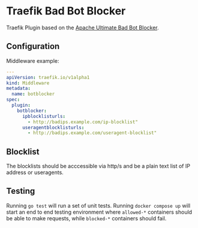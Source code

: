 # Traefik Bad Bot Blocker

Traefik Plugin based on the [Apache Ultimate Bad Bot Blocker](https://github.com/mitchellkrogza/apache-ultimate-bad-bot-blocker/tree/master).

## Configuration

Middleware example:
```yaml
---
apiVersion: traefik.io/v1alpha1
kind: Middleware
metadata:
  name: botblocker
spec:
  plugin:
    botblocker:
      ipblocklisturls:
        - http://badips.example.com/ip-blocklist"
      useragentblocklisturls:
        - http://badips.example.com/useragent-blocklist"
```

## Blocklist

The blocklists should be acccessible via http/s and be a plain text list of IP address or useragents.

## Testing

Running `go test` will run a set of unit tests. Running `docker compose up` will start an end to end testing environment where `allowed-*` containers should be able to make requests, while `blocked-*` containers should fail.
